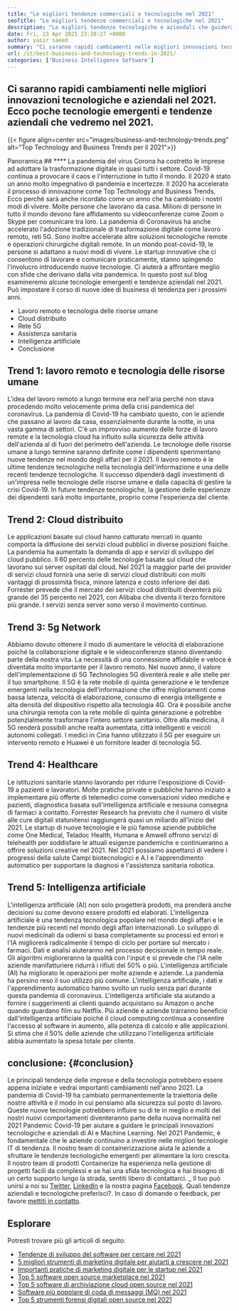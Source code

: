 ```yaml
---
title: "Le migliori tendenze commerciali e tecnologiche nel 2021" 
seoTitle: "Le migliori tendenze commerciali e tecnologiche nel 2021" 
description: "Le migliori tendenze tecnologiche e aziendali che guideranno ogni attività nel 2021. Credo che ogni azienda in tutto il mondo debba adottare queste nuove tendenze tecnologiche." 
date: Fri, 23 Apr 2021 23:28:27 +0000
author: yasir saeed
summary: "Ci saranno rapidi cambiamenti nelle migliori innovazioni tecnologiche e aziendali nel 2021. Ecco alcune tecnologie e emergenti e tendenze aziendali che vedremo nel 2021." 
url: /it/best-business-and-technology-trends-in-2021/
categories: ['Business Intelligence Software']
---
```


## Ci saranno rapidi cambiamenti nelle migliori innovazioni tecnologiche e aziendali nel 2021. Ecco poche tecnologie emergenti e tendenze aziendali che vedremo nel 2021.

{{< figure align=center src="images/business-and-technology-trends.png" alt="Top Technology and Business Trends per il 2021">}}


Panoramica ##  **** 
La pandemia del virus Corona ha costretto le imprese ad adottare la trasformazione digitale in quasi tutti i settore. Covid-19 continua a provocare il caos e l'interruzione in tutto il mondo. Il 2020 è stato un anno molto impegnativo di pandemia e incertezze. Il 2020 ha accelerato il processo di innovazione come Top Technology and Business Trends. Ecco perché sarà anche ricordato come un anno che ha cambiato i nostri modi di vivere. Molte persone che lavorano da casa. Milioni di persone in tutto il mondo devono fare affidamento su videoconferenze come Zoom o Skype per comunicare tra loro.
La pandemia di Coronavirus ha anche accelerato l'adozione tradizionale di trasformazione digitale come lavoro remoto, reti 5G. Sono inoltre accelerate altre soluzioni tecnologiche remote e operazioni chirurgiche digitali remote. In un mondo post-covid-19, le persone si adattano a nuovi modi di vivere. Le startup innovative che ci consentono di lavorare e comunicare praticamente, stanno spingendo l'involucro introducendo nuove tecnologie. Ci aiuterà a affrontare meglio con sfide che derivano dalla vita pandemica. In questo post sul blog esamineremo alcune tecnologie emergenti e tendenze aziendali nel 2021. Può impostare il corso di nuove idee di business di tendenza per i prossimi anni.
  * Lavoro remoto e tecnologia delle risorse umane
  * Cloud distribuito
  * Rete 5G
  * Assistenza sanitaria
  * Intelligenza artificiale
  * Conclusione

## Trend 1: lavoro remoto e tecnologia delle risorse umane
L'idea del lavoro remoto a lungo termine era nell'aria perché non stava procedendo molto velocemente prima della crisi pandemica del coronavirus. La pandemia di Covid-19 ha cambiato questo, con le aziende che passano al lavoro da casa, essenzialmente durante la notte, in una vasta gamma di settori. C'è un improvviso aumento delle forze di lavoro remote e la tecnologia cloud ha influito sulla sicurezza delle attività dell'azienda al di fuori del perimetro dell'azienda.
Le tecnologie delle risorse umane a lungo termine saranno definite come i dipendenti sperimentano nuove tendenze nel mondo degli affari per il 2021. Il lavoro remoto è le ultime tendenze tecnologiche nella tecnologia dell'informazione e una delle recenti tendenze tecnologiche. Il successo dipenderà dagli investimenti di un'impresa nelle tecnologie delle risorse umane e dalla capacità di gestire la crisi Covid-19. In future tendenze tecnologiche, la gestione delle esperienze dei dipendenti sarà molto importante, proprio come l'esperienza del cliente.

## Trend 2: Cloud distribuito
Le applicazioni basate sul cloud hanno catturato mercati in quanto comporta la diffusione dei servizi cloud pubblici in diverse posizioni fisiche. La pandemia ha aumentato la domanda di app e servizi di sviluppo del cloud pubblico. Il 60 percento delle tecnologie basate sul cloud che lavorano sui server ospitati dal cloud.
Nel 2021 la maggior parte dei provider di servizi cloud fornirà una serie di servizi cloud distribuiti con molti vantaggi di prossimità fisica, minore latenza e costo inferiore dei dati. Forrester prevede che il mercato dei servizi cloud distribuiti diventerà più grande del 35 percento nel 2021, con Alibaba che diventa il terzo fornitore più grande. I servizi senza server sono verso il movimento continuo.

## Trend 3: 5g Network
Abbiamo dovuto ottenere il modo di aumentare le velocità di elaborazione poiché la collaborazione digitale e le videoconferenze stanno diventando parte della nostra vita. La necessità di una connessione affidabile e veloce è diventata molto importante per il lavoro remoto. Nel nuovo anno, il valore dell'implementazione di 5G Technologies 5G diventerà reale e alle stelle per il tuo smartphone. Il 5G è la rete mobile di quinta generazione e le tendenze emergenti nella tecnologia dell'informazione che offre miglioramenti come bassa latenza, velocità di elaborazione, consumo di energia intelligente e alta densità del dispositivo rispetto alla tecnologia 4G.
Ora è possibile anche una chirurgia remota con la rete mobile di quinta generazione e potrebbe potenzialmente trasformare l'intero settore sanitario. Oltre alla medicina, il 5G renderà possibili anche realtà aumentata, città intelligenti e veicoli autonomi collegati. I medici in Cina hanno utilizzato il 5G per eseguire un intervento remoto e Huawei è un fornitore leader di tecnologia 5G.

## Trend 4: Healthcare
Le istituzioni sanitarie stanno lavorando per ridurre l'esposizione di Covid-19 a pazienti e lavoratori. Molte pratiche private e pubbliche hanno iniziato a implementare più offerte di telemedici come conversazioni video mediche e pazienti, diagnostica basata sull'intelligenza artificiale e nessuna consegna di farmaci a contatto. Forrester Research ha previsto che il numero di visite alle cure digitali statunitensi raggiungerà quasi un miliardo all'inizio del 2021.
Le startup di nuove tecnologie e le più famose aziende pubbliche come One Medical, Teladoc Health, Humana e Amwell offrono servizi di telehealth per soddisfare le attuali esigenze pandemiche e continueranno a offrire soluzioni creative nel 2021. Nel 2021 possiamo aspettarci di vedere i progressi della salute Campi biotecnologici e A.I e l'apprendimento automatico per supportare la diagnosi e l'assistenza sanitaria robotica.

## Trend 5: Intelligenza artificiale
L'intelligenza artificiale (AI) non solo progetterà prodotti, ma prenderà anche decisioni su come devono essere prodotti ed elaborati. L'intelligenza artificiale è una tendenza tecnologica popolare nel mondo degli affari e le tendenze più recenti nel mondo degli affari internazionali. Lo sviluppo di nuovi medicinali da odierni si basa completamente su processi ed errori e l'IA migliorerà radicalmente il tempo di ciclo per portare sul mercato i farmaci. Dati e analisi aiuteranno nel processo decisionale in tempo reale. Gli algoritmi miglioreranno la qualità con l'input e si prevede che l'IA nelle aziende manifatturiere ridurrà i rifiuti del 50% o più.
L'intelligenza artificiale (AI) ha migliorato le operazioni per molte aziende e aziende. La pandemia ha persino reso il suo utilizzo più comune. L'intelligenza artificiale, i dati e l'apprendimento automatico hanno svolto un ruolo senza pari durante questa pandemia di coronavirus. L'intelligenza artificiale sta aiutando a fornire i suggerimenti ai clienti quando acquistano su Amazon o anche quando guardano film su Netflix. Più aziende e aziende trarranno beneficio dall'intelligenza artificiale poiché il cloud computing continua a consentire l'accesso al software in aumento, alla potenza di calcolo e alle applicazioni. Si stima che il 50% delle aziende che utilizzano l'intelligenza artificiale abbia aumentato la spesa totale per cliente.

## conclusione:   {#conclusion}
Le principali tendenze delle imprese e della tecnologia potrebbero essere appena iniziate e vedrai importanti cambiamenti nell'anno 2021. La pandemia di Covid-19 ha cambiato permanentemente la traiettoria delle nostre attività e il modo in cui pensiamo alla sicurezza sul posto di lavoro. Queste nuove tecnologie potrebbero influire su di te in meglio e molti dei nostri nuovi comportamenti diventeranno parte della nuova normalità nel 2021 Pandemic Covid-19 per aiutare a guidare le principali innovazioni tecnologiche e aziendali di AI e Machine Learning. Nel 2021 Pandemic, è fondamentale che le aziende continuino a investire nelle migliori tecnologie IT di tendenza.
Il nostro team di containerizzazione aiuta le aziende a sfruttare le tendenze tecnologiche emergenti per alimentare la loro crescita. Il nostro team di prodotti Containerize ha esperienza nella gestione di progetti facili da complessi e se hai una sfida tecnologica e hai bisogno di un certo supporto lungo la strada, sentiti libero di contattarci.
_ Il tuo può unirsi a noi su [Twitter][1], [LinkedIn][2] e la nostra pagina [Facebook][3]. Quali tendenze aziendali e tecnologiche preferisci?. In caso di domande o feedback, per favore [mettiti in contatto][4].

## Esplorare
Potresti trovare più gli articoli di seguito:
  * [Tendenze di sviluppo del software per cercare nel 2021][5]
  * [5 migliori strumenti di marketing digitale per aiutarti a crescere nel 2021][6]
  * [Importanti pratiche di marketing digitale per le startup nel 2021][7]
  * [Top 5 software open source marketplace nel 2021][8]
  * [Top 5 software di archiviazione cloud open source nel 2021][9]
  * [Software più popolare di coda di messaggi (MQ) nel 2021][10]
  * [Top 5 strumenti forensi digitali open source nel 2021][11]

  
[1]: https://twitter.com/containerize_co
[2]: https://www.linkedin.com/company/containerize/
[3]: http://facebook.com/containerize
[4]: mailto:yasir.saeed@aspose.com
[5]: https://blog.containerize.com/blockchain-platforms/software-development-trends-to-look-out-for-in-2021/
[6]: https://blog.containerize.com/marketing-automation/5-best-digital-marketing-tools-to-help-you-grow-in-2021/
[7]: https://blog.containerize.com/marketing-automation/important-digital-marketing-practices-for-startups-in-2021/
[8]: https://blog.containerize.com/marketplace/top-5-open-source-marketplace-software-in-2021/
[9]: https://blog.containerize.com/backup-and-sync-software/top-5-open-source-cloud-storage-software-in-2021/
[10]: https://blog.containerize.com/message-queue-software/top-5-open-source-message-queue-software-in-2021/
[11]: https://blog.containerize.com/digital-forensic-tools/top-5-open-source-digital-forensic-tools-in-2021/

